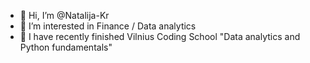 - 👋 Hi, I’m @Natalija-Kr
- 👀 I’m interested in Finance / Data analytics
- 🌱 I have recently finished Vilnius Coding School "Data analytics and Python fundamentals"

<!---
Natalija-Kr/Natalija-Kr is a ✨ special ✨ repository because its `README.md` (this file) appears on your GitHub profile.
You can click the Preview link to take a look at your changes.
--->

